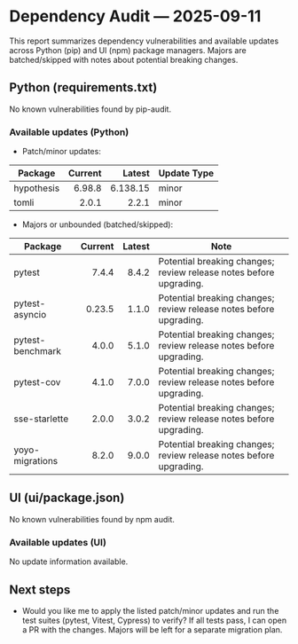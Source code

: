# Dependency Audit — 2025-09-11

This report summarizes dependency vulnerabilities and available updates across Python (pip) and UI (npm) package managers. Majors are batched/skipped with notes about potential breaking changes.

## Python (requirements.txt)

No known vulnerabilities found by pip-audit.

### Available updates (Python)

- Patch/minor updates:

| Package | Current | Latest | Update Type |
|---|---:|---:|---|
| hypothesis | 6.98.8 | 6.138.15 | minor |
| tomli | 2.0.1 | 2.2.1 | minor |

- Majors or unbounded (batched/skipped):

| Package | Current | Latest | Note |
|---|---:|---:|---|
| pytest | 7.4.4 | 8.4.2 | Potential breaking changes; review release notes before upgrading. |
| pytest-asyncio | 0.23.5 | 1.1.0 | Potential breaking changes; review release notes before upgrading. |
| pytest-benchmark | 4.0.0 | 5.1.0 | Potential breaking changes; review release notes before upgrading. |
| pytest-cov | 4.1.0 | 7.0.0 | Potential breaking changes; review release notes before upgrading. |
| sse-starlette | 2.0.0 | 3.0.2 | Potential breaking changes; review release notes before upgrading. |
| yoyo-migrations | 8.2.0 | 9.0.0 | Potential breaking changes; review release notes before upgrading. |

## UI (ui/package.json)

No known vulnerabilities found by npm audit.

### Available updates (UI)

No update information available.

## Next steps

- Would you like me to apply the listed patch/minor updates and run the test suites (pytest, Vitest, Cypress) to verify? If all tests pass, I can open a PR with the changes. Majors will be left for a separate migration plan.
